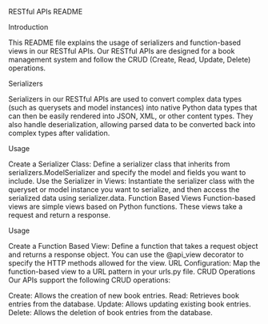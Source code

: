 RESTful APIs README


Introduction


This README file explains the usage of serializers and function-based views in our RESTful APIs. Our RESTful APIs are designed for a book management system and follow the CRUD (Create, Read, Update, Delete) operations.

Serializers




Serializers in our RESTful APIs are used to convert complex data types (such as querysets and model instances) into native Python data types that can then be easily rendered into JSON, XML, or other content types. They also handle deserialization, allowing parsed data to be converted back into complex types after validation.

Usage


Create a Serializer Class: Define a serializer class that inherits from serializers.ModelSerializer and specify the model and fields you want to include.
Use the Serializer in Views: Instantiate the serializer class with the queryset or model instance you want to serialize, and then access the serialized data using serializer.data.
Function Based Views
Function-based views are simple views based on Python functions. These views take a request and return a response.

Usage


Create a Function Based View: Define a function that takes a request object and returns a response object. You can use the @api_view decorator to specify the HTTP methods allowed for the view.
URL Configuration: Map the function-based view to a URL pattern in your urls.py file.
CRUD Operations
Our APIs support the following CRUD operations:

Create: Allows the creation of new book entries.
Read: Retrieves book entries from the database.
Update: Allows updating existing book entries.
Delete: Allows the deletion of book entries from the database.
